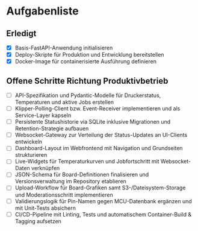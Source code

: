 # Aufgabenliste

## Erledigt

- [x] Basis-FastAPI-Anwendung initialisieren
- [x] Deploy-Skripte für Produktion und Entwicklung bereitstellen
- [x] Docker-Image für containerisierte Ausführung definieren

## Offene Schritte Richtung Produktivbetrieb

- [ ] API-Spezifikation und Pydantic-Modelle für Druckerstatus, Temperaturen und aktive Jobs erstellen
- [ ] Klipper-Polling-Client bzw. Event-Receiver implementieren und als Service-Layer kapseln
- [ ] Persistente Statushistorie via SQLite inklusive Migrationen und Retention-Strategie aufbauen
- [ ] Websocket-Gateway zur Verteilung der Status-Updates an UI-Clients entwickeln
- [ ] Dashboard-Layout im Webfrontend mit Navigation und Grundseiten strukturieren
- [ ] Live-Widgets für Temperaturkurven und Jobfortschritt mit Websocket-Daten verknüpfen
- [ ] JSON-Schema für Board-Definitionen finalisieren und Versionsverwaltung im Repository etablieren
- [ ] Upload-Workflow für Board-Grafiken samt S3-/Dateisystem-Storage und Moderationsschritt implementieren
- [ ] Validierungslogik für Pin-Namen gegen MCU-Datenbank ergänzen und mit Unit-Tests absichern
- [ ] CI/CD-Pipeline mit Linting, Tests und automatischem Container-Build & Tagging aufsetzen
